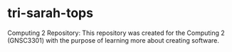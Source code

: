 # tri-sarah-tops
Computing 2 Repository: This repository was created for the Computing 2 (GNSC3301) with the purpose of learning more about creating software.
